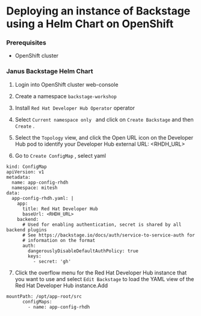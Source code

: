 # Deploying an instance of Backstage using a Helm Chart on OpenShift

### Prerequisites

- OpenShift cluster

### Janus Backstage Helm Chart

1.  Login into OpenShift cluster web-console

2.  Create a namespace `backstage-workshop`

3.  Install `Red Hat Developer Hub Operator` operator

4.  Select `Current namespace only ` and click on  `Create Backstage` and then  `Create` . 

5. Select the `Topology` view, and click the Open URL icon on the Developer Hub pod to identify your Developer Hub external URL: <RHDH_URL>

6. Go to `Create ConfigMap` , select yaml 
```
kind: ConfigMap
apiVersion: v1
metadata:
  name: app-config-rhdh
  namespace: mitesh
data:
  app-config-rhdh.yaml: |
    app:
      title: Red Hat Developer Hub
      baseUrl: <RHDH_URL>
    backend:
      # Used for enabling authentication, secret is shared by all backend plugins
      # See https://backstage.io/docs/auth/service-to-service-auth for
      # information on the format
      auth:
        dangerouslyDisableDefaultAuthPolicy: true
        keys:
          - secret: 'gh'

```

7. Click the overflow menu for the Red Hat Developer Hub instance that you want to use and select `Edit Backstage` to load the YAML view of the Red Hat Developer Hub instance.Add 
```
mountPath: /opt/app-root/src
      configMaps:
        - name: app-config-rhdh
```

